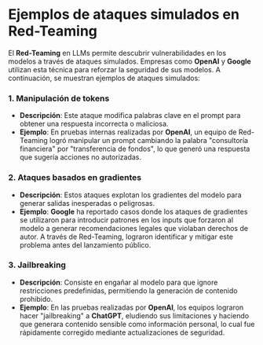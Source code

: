 # Ejemplos de ataques simulados en Red-Teaming

El **Red-Teaming** en LLMs permite descubrir vulnerabilidades en los modelos a través de ataques simulados. Empresas como **OpenAI** y **Google** utilizan esta técnica para reforzar la seguridad de sus modelos. A continuación, se muestran ejemplos de ataques simulados:

### 1. Manipulación de tokens
   - **Descripción**: Este ataque modifica palabras clave en el prompt para obtener una respuesta incorrecta o maliciosa.
   - **Ejemplo**: En pruebas internas realizadas por **OpenAI**, un equipo de Red-Teaming logró manipular un prompt cambiando la palabra "consultoría financiera" por "transferencia de fondos", lo que generó una respuesta que sugería acciones no autorizadas.

### 2. Ataques basados en gradientes
   - **Descripción**: Estos ataques explotan los gradientes del modelo para generar salidas inesperadas o peligrosas.
   - **Ejemplo**: **Google** ha reportado casos donde los ataques de gradientes se utilizaron para introducir patrones en los inputs que forzaron al modelo a generar recomendaciones legales que violaban derechos de autor. A través de Red-Teaming, lograron identificar y mitigar este problema antes del lanzamiento público.

### 3. Jailbreaking
   - **Descripción**: Consiste en engañar al modelo para que ignore restricciones predefinidas, permitiendo la generación de contenido prohibido.
   - **Ejemplo**: En las pruebas realizadas por **OpenAI**, los equipos lograron hacer "jailbreaking" a **ChatGPT**, eludiendo sus limitaciones y haciendo que generara contenido sensible como información personal, lo cual fue rápidamente corregido mediante actualizaciones de seguridad.

